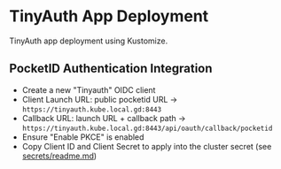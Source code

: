 # TinyAuth App Deployment

TinyAuth app deployment using Kustomize.

## PocketID Authentication Integration

- Create a new "Tinyauth" OIDC client
- Client Launch URL: public pocketid URL -> `https://tinyauth.kube.local.gd:8443`
- Callback URL: launch URL + callback path -> `https://tinyauth.kube.local.gd:8443/api/oauth/callback/pocketid`
- Ensure "Enable PKCE" is enabled
- Copy Client ID and Client Secret to apply into the cluster secret (see [secrets/readme.md](../../secrets/README.md))